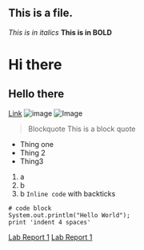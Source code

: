 This is a file.
---
*This is in italics* 
**This is in BOLD** 
# Hi there 
## Hello there
[Link](https://ucsd-cse15l-w22.github.io/week/week2/)
![image](https://user-images.githubusercontent.com/97699019/149398643-1d9dd1d7-7664-4d03-a869-dc3edfadaace.png)
![Image](https://www.google.com/url?sa=i&url=https%3A%2F%2Fen.wikipedia.org%2Fwiki%2FUniversity_of_California%2C_San_Diego&psig=AOvVaw3UwVOL0vwlNweKVYMEosG9&ust=1642189247165000&source=images&cd=vfe&ved=0CAsQjRxqFwoTCKCs8ue9r_UCFQAAAAAdAAAAABAD)
> Blockquote This is a block quote
* Thing one
* Thing 2
* Thing3
1. a
2. b
3. b 
`Inline code` with backticks
```
# code block
System.out.printlm("Hello World");
print 'indent 4 spaces'
``` 
[Lab Report 1](lab-report-1-week-2.html)
[Lab Report 1](https://rpaquia.github.io/<your-lab-reports-repo>/lab-report-1-week-2.html)
